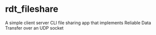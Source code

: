 # rdt_fileshare
A simple client server CLI file sharing app that implements Reliable Data Transfer over an UDP socket
